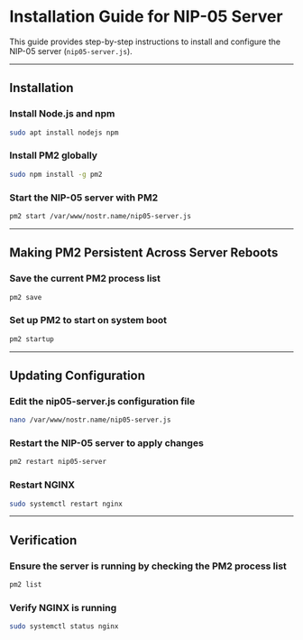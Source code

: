 # Installation Guide for NIP-05 Server

This guide provides step-by-step instructions to install and configure the NIP-05 server (`nip05-server.js`).

---

## Installation

### Install Node.js and npm
```bash
sudo apt install nodejs npm
```

### Install PM2 globally
```bash
sudo npm install -g pm2
```

### Start the NIP-05 server with PM2
```bash
pm2 start /var/www/nostr.name/nip05-server.js
```

---

## Making PM2 Persistent Across Server Reboots

### Save the current PM2 process list
```bash
pm2 save
```

### Set up PM2 to start on system boot
```bash
pm2 startup
```

---

## Updating Configuration

### Edit the nip05-server.js configuration file
```bash
nano /var/www/nostr.name/nip05-server.js
```

### Restart the NIP-05 server to apply changes
```bash
pm2 restart nip05-server
```

### Restart NGINX
```bash
sudo systemctl restart nginx
```

---

## Verification

### Ensure the server is running by checking the PM2 process list
```bash
pm2 list
```

### Verify NGINX is running
```bash
sudo systemctl status nginx
```
